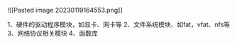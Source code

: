 
![[Pasted image 20230119164553.png]]


1、硬件的驱动程序模块，如显卡、网卡等
2、文件系统模块、如fat，vfat、nfs等
3、网络协议相关模块
4、函数库





